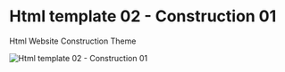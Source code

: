 # Html template 02 - Construction 01
Html Website Construction Theme

![Html template 02 - Construction 01]()
